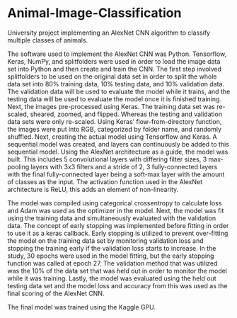 # Animal-Image-Classification
University project implementing an AlexNet CNN algorithm to classify multiple classes of animals.

The software used to implement the AlexNet CNN was Python. Tensorflow, Keras, NumPy, and splitfolders were used in order to load the image data set into Python and then
create and train the CNN. The first step involved splitfolders to be used on the original data set in order to split the whole data set into 80% training data, 10% testing data, and 10% validation data. The validation data will be used to evaluate the model while it trains, and the testing data will be used to evaluate the model once it is finished training. Next, the images pre-processed using Keras. The training data set was re-scaled, sheared, zoomed, and flipped. Whereas the testing and validation data sets were only re-scaled. Using Keras’ flow-from-directory function, the images were put into RGB, categorized by folder name, and randomly shuffled.
Next, creating the actual model using Tensorflow and Keras. A sequential model was created, and layers can continuously be added to this sequential model. Using the AlexNet architecture as a guide, the model was built. This includes 5 convolutional layers with differing filter sizes, 3 max-pooling layers with 3x3 filters and a stride of 2, 3 fully-connected layers with the final fully-connected layer being a soft-max layer with the amount of classes as the input. The activation function used in the AlexNet architecture is ReLU, this adds an element of non-linearity.

The model was compiled using categorical crossentropy to calculate loss and Adam was used as the optimizer in the model. Next, the model was fit using the training data
and simultaneously evaluated with the validation data. The concept of early stopping was implemented before fitting in order to use it as a keras callback. Early stopping is utilized to prevent over-fitting the model on the training data set by monitoring validation loss and stopping the training early if the validation loss starts to increase. In the study, 30 epochs were used in the model fitting, but the early stopping function was called at epoch 27. The validation method that was utilized was the 10% of the data set that was held out in order to monitor the model while it was training. Lastly, the model was evaluated using the held out testing
data set and the model loss and accuracy from this was used as the final scoring of the AlexNet CNN.

The final model was trained using the Kaggle GPU.
